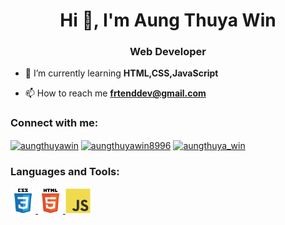 <h1 align="center">Hi 👋, I'm Aung Thuya Win</h1>
<h3 align="center">Web Developer</h3>

- 🌱 I’m currently learning **HTML,CSS,JavaScript**

- 📫 How to reach me **frtenddev@gmail.com**

<h3 align="left">Connect with me:</h3>
<p align="left">
<a href="https://dev.to/aungthuyawin" target="blank"><img align="center" src="https://raw.githubusercontent.com/rahuldkjain/github-profile-readme-generator/master/src/images/icons/Social/devto.svg" alt="aungthuyawin" height="30" width="40" /></a>
<a href="https://fb.com/aungthuyawin8996" target="blank"><img align="center" src="https://raw.githubusercontent.com/rahuldkjain/github-profile-readme-generator/master/src/images/icons/Social/facebook.svg" alt="aungthuyawin8996" height="30" width="40" /></a>
<a href="https://instagram.com/aungthuya_win" target="blank"><img align="center" src="https://raw.githubusercontent.com/rahuldkjain/github-profile-readme-generator/master/src/images/icons/Social/instagram.svg" alt="aungthuya_win" height="30" width="40" /></a>
</p>

<h3 align="left">Languages and Tools:</h3>
<p align="left"> <a href="https://www.w3schools.com/css/" target="_blank" rel="noreferrer"> <img src="https://raw.githubusercontent.com/devicons/devicon/master/icons/css3/css3-original-wordmark.svg" alt="css3" width="40" height="40"/> </a> <a href="https://www.w3.org/html/" target="_blank" rel="noreferrer"> <img src="https://raw.githubusercontent.com/devicons/devicon/master/icons/html5/html5-original-wordmark.svg" alt="html5" width="40" height="40"/> </a> <a href="https://developer.mozilla.org/en-US/docs/Web/JavaScript" target="_blank" rel="noreferrer"> <img src="https://raw.githubusercontent.com/devicons/devicon/master/icons/javascript/javascript-original.svg" alt="javascript" width="40" height="40"/> </a> </p>
